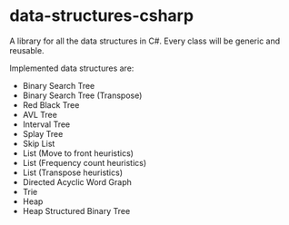 data-structures-csharp
======================

A library for all the data structures in C#. Every class will be generic and reusable.

Implemented data structures are:

- Binary Search Tree
- Binary Search Tree (Transpose)
- Red Black Tree
- AVL Tree
- Interval Tree
- Splay Tree
- Skip List
- List (Move to front heuristics)
- List (Frequency count heuristics)
- List (Transpose heuristics)
- Directed Acyclic Word Graph
- Trie
- Heap
- Heap Structured Binary Tree